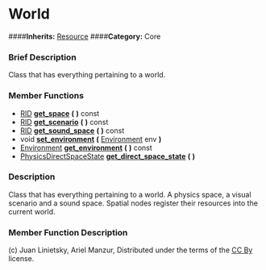 #  World  
####**Inherits:** [Resource](class_resource)
####**Category:** Core

###  Brief Description  
Class that has everything pertaining to a world.

###  Member Functions 
  * [RID](class_rid)  **[get&#95;space](#get_space)**  **(** **)** const
  * [RID](class_rid)  **[get&#95;scenario](#get_scenario)**  **(** **)** const
  * [RID](class_rid)  **[get&#95;sound&#95;space](#get_sound_space)**  **(** **)** const
  * void  **[set&#95;environment](#set_environment)**  **(** [Environment](class_environment) env  **)**
  * [Environment](class_environment)  **[get&#95;environment](#get_environment)**  **(** **)** const
  * [PhysicsDirectSpaceState](class_physicsdirectspacestate)  **[get&#95;direct&#95;space&#95;state](#get_direct_space_state)**  **(** **)**

###  Description  
Class that has everything pertaining to a world. A physics space, a visual scenario and a sound space. Spatial nodes register their resources into the current world.

###  Member Function Description  


(c) Juan Linietsky, Ariel Manzur, Distributed under the terms of the [CC By](https://creativecommons.org/licenses/by/3.0/legalcode) license.
